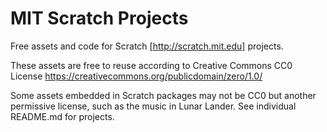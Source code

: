 # MIT Scratch Projects
Free assets and code for Scratch [http://scratch.mit.edu] projects.

These assets are free to reuse according to Creative Commons CC0 License
https://creativecommons.org/publicdomain/zero/1.0/

Some assets embedded in Scratch packages may not be CC0 but another
permissive license, such as the music in Lunar Lander. See individual
README.md for projects.
